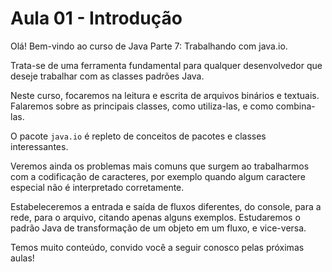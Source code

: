 # Aula 01 - Introdução

Olá! Bem-vindo ao curso de Java Parte 7: Trabalhando com java.io.

Trata-se de uma ferramenta fundamental para qualquer desenvolvedor que deseje trabalhar com as classes padrões Java.

Neste curso, focaremos na leitura e escrita de arquivos binários e textuais. Falaremos sobre as principais classes, como utiliza-las, e como combina-las.

O pacote `java.io` é repleto de conceitos de pacotes e classes interessantes.

Veremos ainda os problemas mais comuns que surgem ao trabalharmos com a codificação de caracteres, por exemplo quando algum caractere especial não é interpretado corretamente.

Estabeleceremos a entrada e saída de fluxos diferentes, do console, para a rede, para o arquivo, citando apenas alguns exemplos. Estudaremos o padrão Java de transformação de um objeto em um fluxo, e vice-versa.

Temos muito conteúdo, convido você a seguir conosco pelas próximas aulas!